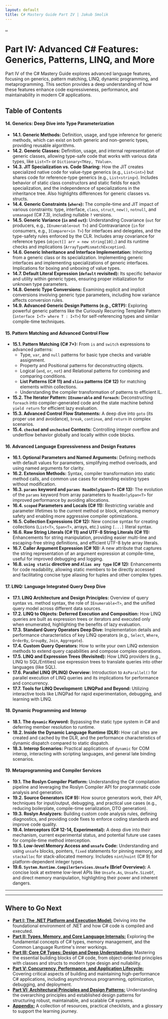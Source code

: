 ```yaml
---
layout: default
title: C# Mastery Guide Part IV | Jakub Smolik
---
```


[..](./index.md)

# Part IV: Advanced C# Features: Generics, Patterns, LINQ, and More

Part IV of the C# Mastery Guide explores advanced language features, focusing on generics, pattern matching, LINQ, dynamic programming, and metaprogramming. This section provides a deep understanding of how these features enhance code expressiveness, performance, and maintainability in modern C# applications.

## Table of Contents

#### 14. Generics: Deep Dive into Type Parameterization

- **14.1. Generic Methods:** Definition, usage, and type inference for generic methods, which can exist on both generic and non-generic types, providing reusable algorithms.
- **14.2. Generic Classes:** Definition, usage, and internal representation of generic classes, allowing type-safe code that works with various data types, like `List<T>` or `Dictionary<TKey, TValue>`.
- **14.3. JIT Specialization vs. Code Sharing:** How the JIT creates specialized native code for value-type generics (e.g., `List<int>`) but shares code for reference-type generics (e.g., `List<string>`). Includes behavior of static class constructors and static fields for each specialization, and the independence of specializations in the inheritance tree. Also highlights differences for generic classes vs. structs.
- **14.4. Generic Constraints (`where`):** The compile-time and JIT impact of various constraints: type, interface, `class`, `struct`, `new()`, `notnull`, and `unmanaged` (C# 7.3), including nullable `?` versions.
- **14.5. Generic Variance (`in` and `out`):** Understanding Covariance (`out` for producers, e.g., `IEnumerable<out T>`) and Contravariance (`in` for consumers, e.g., `IComparer<in T>`) for interfaces and delegates, and the type-safety rules enforced by the CLR. Includes array covariance for reference types (`object[] arr = new string[10];`) and its runtime checks and implications (`ArrayTypeMismatchException`).
- **14.6. Generic Inheritance and Interface Implementation:** Inheriting from a generic class or its specialization. Implementing generic interfaces and implementing specializations of generic interfaces. Implications for boxing and unboxing of value types.
- **14.7. Default Literal Expression (`default` revisited):** Its specific behavior and utility within generic types, ensuring proper initialization for unknown type parameters.
- **14.8. Generic Type Conversions:** Examining explicit and implicit conversions involving generic type parameters, including how variance affects conversion rules.
- **14.9. Advanced Generic Design Patterns (e.g., CRTP):** Exploring powerful generic patterns like the Curiously Recurring Template Pattern (`interface I<T> where T : I<T>`) for self-referencing types and similar compile-time techniques.

#### 15. Pattern Matching and Advanced Control Flow

- **15.1. Pattern Matching (C# 7+):** From `is` and `switch` expressions to advanced patterns:
  - Type, `var`, and `null` patterns for basic type checks and variable assignment.
  - Property and Positional patterns for deconstructing objects.
  - Logical (`and`, `or`, `not`) and Relational patterns for combining and comparing conditions.
  - **List Patterns (C# 11) and `slice` patterns (C# 12)** for matching elements within collections.
  - Understanding the compiler transformation of patterns to efficient IL.
- **15.2. The Iterator Pattern: `IEnumerable` and `foreach`:** Deconstructing `foreach` into compiler-generated code and the state machine behind `yield return` for efficient lazy evaluation.
- **15.3. Advanced Control Flow Statements:** A deep dive into `goto` (its proper use and avoidance), `break`, `continue`, and `return` in complex scenarios.
- **15.4. `checked` and `unchecked` Contexts:** Controlling integer overflow and underflow behavior globally and locally within code blocks.

#### 16. Advanced Language Expressiveness and Design Features

- **16.1. Optional Parameters and Named Arguments:** Defining methods with default values for parameters, simplifying method overloads, and using named arguments for clarity.
- **16.2. Extension Methods:** Syntax, compiler transformation into static method calls, and common use cases for extending existing types without modification.
- **16.3. `params` keyword and `params ReadOnlySpan<T>` (C# 13):** The evolution of the `params` keyword from array parameters to `ReadOnlySpan<T>` for improved performance by avoiding allocations.
- **16.4. `scoped` Parameters and Locals (C# 11):** Restricting variable and parameter lifetimes to the current method or block, enhancing memory safety and enabling more aggressive compiler optimizations.
- **16.5. Collection Expressions (C# 12):** New concise syntax for creating collections (`List<T>`, `Span<T>`, arrays, etc.) using `[...]` literal syntax.
- **16.6. Raw String Literals (C# 11) and UTF-8 String Literals (C# 11):** Enhancements for string manipulation, providing easier multi-line and escaping-free string definitions, and efficient UTF-8 byte array literals.
- **16.7. Caller Argument Expression (C# 10):** A new attribute that captures the string representation of an argument expression at compile-time, useful for improved debugging and logging.
- **16.8. `using static` directive and `Alias any type` (C# 12):** Enhancements for code readability, allowing static members to be directly accessed and facilitating concise type aliasing for tuples and other complex types.

#### 17. LINQ: Language Integrated Query Deep Dive

- **17.1. LINQ Architecture and Design Principles:** Overview of query syntax vs. method syntax, the role of `IEnumerable<T>`, and the unified query model across different data sources.
- **17.2. LINQ to Objects: Deferred Execution and Composition:** How LINQ queries are built as expression trees or iterators and executed only when enumerated, highlighting the benefits of lazy evaluation.
- **17.3. Standard Query Operators Deep Dive:** Implementation details and performance characteristics of key LINQ operators (e.g., `Select`, `Where`, `OrderBy`, `GroupBy`, `Join`, `Aggregate`).
- **17.4. Custom Query Operators:** How to write your own LINQ extension methods to extend query capabilities and compose complex operations.
- **17.5. LINQ and Expression Trees (Revisited):** How LINQ providers (e.g., LINQ to SQL/Entities) use expression trees to translate queries into other languages (like SQL).
- **17.6. Parallel LINQ (PLINQ) Overview:** Introduction to `AsParallel()` for parallel execution of LINQ queries and its implications for performance and concurrency.
- **17.7. Tools for LINQ Development: LINQPad and Beyond:** Utilizing interactive tools like LINQPad for rapid experimentation, debugging, and learning with LINQ.

#### 18. Dynamic Programming and Interop

- **18.1. The `dynamic` Keyword:** Bypassing the static type system in C# and deferring member resolution to runtime.
- **18.2. Inside the Dynamic Language Runtime (DLR):** How call sites are created and cached by the DLR, and the performance characteristics of dynamic dispatch compared to static dispatch.
- **18.3. Interop Scenarios:** Practical applications of `dynamic` for COM interop, interacting with scripting languages, and general late binding scenarios.

#### 19. Metaprogramming and Compiler Services

- **19.1. The Roslyn Compiler Platform:** Understanding the C# compilation pipeline and leveraging the Roslyn Compiler API for programmatic code analysis and generation.
- **19.2. Source Generators (C# 9):** How source generators work, their API, techniques for input/output, debugging, and practical use cases (e.g., reducing boilerplate, compile-time serialization, DTO generation).
- **19.3. Roslyn Analyzers:** Building custom code analysis rules, defining diagnostics, and providing code fixes to enforce coding standards and improve code quality.
- **19.4. Interceptors (C# 12-14, Experimental):** A deep dive into their mechanism, current experimental status, and potential future use cases for compile-time method interception.
- **19.5. Low-level Memory Access and `unsafe` Code:** Understanding and using `unsafe` blocks, pointers, `fixed` statements for pinning memory, and `stackalloc` for stack-allocated memory. Includes `nint`/`nuint` (C# 9) for platform-dependent integer types.
- **19.6. `System.Runtime.CompilerServices.Unsafe` (Brief Overview):** A concise look at extreme low-level APIs like `Unsafe.As`, `Unsafe.SizeOf`, and direct memory manipulation, highlighting their power and inherent dangers.

---

---

## Where to Go Next

- [**Part I: The .NET Platform and Execution Model:**](./part1.md) Delving into the foundational environment of .NET and how C# code is compiled and executed.
- [**Part II: Types, Memory, and Core Language Internals:**](./part2.md) Exploring the fundamental concepts of C# types, memory management, and the Common Language Runtime's inner workings.
- [**Part III: Core C# Types: Design and Deep Understanding:**](./part3.md) Mastering the essential building blocks of C# code, from object-oriented principles with classes and structs to modern type design and nullability.
- [**Part V: Concurrency, Performance, and Application Lifecycle:**](./part5.md) Covering critical aspects of building and maintaining high-performance C# applications, including asynchronous programming, optimization, debugging, and deployment.
- [**Part VI: Architectural Principles and Design Patterns:**](./par6.md) Understanding the overarching principles and established design patterns for structuring robust, maintainable, and scalable C# systems.
- [**Appendix:**](./appendix.md) A collection of resources, practical checklists, and a glossary to support the learning journey.
